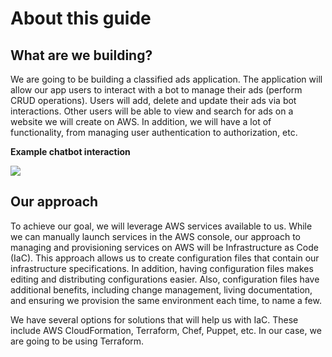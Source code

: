 # About this guide

## What are we building?

We are going to be building a classified ads application. The application will allow our app users to interact with a bot to manage their ads (perform CRUD operations). Users will add, delete and update their ads via bot interactions. Other users will be able to view and search for ads on a website we will create on AWS. In addition, we will have a lot of functionality, from managing user authentication to authorization, etc.


**Example chatbot interaction**

[![](https://mermaid.ink/img/pako:eNqVU11v00AQ_CujExWJsPOFePFDKhoH2gckSBtVVczD4Vs3Vs93xncGoiT_nbXdloASVZwfvLc7mp0dr7citYpEJM7OcF_Jco2bODF8ac773mwt_YX1WF71_2QRhlPMtrdcw8bWFXLjyfjz_TNk1kB2aUXS0w7xatZGn63zVy306z9ILqsd5qsFv0-j6lK1fB9WyzY6jVSkqUF-XMVt9BcSSExiHH2vyaQU55LnLpo0cFkX0oTT6RueOcIl6bLL85Vpp2FbjxDbZm78lMbDW3RzBuj0BWimCWArdDIgUXL_82MtOmOONmnsfe3g1wSfe02wWef2SbJPMr2w9gHjSSLQm4zG7_oI8eV2vri542Bu7nXu1ugtr_svdVTk0iovfW7Ny30XlNXVN6Ym9T8akLFF1ugNXk1Go8FxSbbWqjVb5w8EJ3_QgRhsyA2NPaaJKyc-naEB7pgwlQaODujA67z2vnTRcEi_ZFFqGqS2GI4nb5uF6R4cHBGIgqpC5or_n227WILNKygREYeKMllrn4jE7Bnabcdc5d5WIsqkdhQIWXt7vTGpiHxV0xPocScfUfvfG2EmEA)](https://mermaid.live/edit#pako:eNqVU11v00AQ_CujExWJsPOFePFDKhoH2gckSBtVVczD4Vs3Vs93xncGoiT_nbXdloASVZwfvLc7mp0dr7citYpEJM7OcF_Jco2bODF8ac773mwt_YX1WF71_2QRhlPMtrdcw8bWFXLjyfjz_TNk1kB2aUXS0w7xatZGn63zVy306z9ILqsd5qsFv0-j6lK1fB9WyzY6jVSkqUF-XMVt9BcSSExiHH2vyaQU55LnLpo0cFkX0oTT6RueOcIl6bLL85Vpp2FbjxDbZm78lMbDW3RzBuj0BWimCWArdDIgUXL_82MtOmOONmnsfe3g1wSfe02wWef2SbJPMr2w9gHjSSLQm4zG7_oI8eV2vri542Bu7nXu1ugtr_svdVTk0iovfW7Ny30XlNXVN6Ym9T8akLFF1ugNXk1Go8FxSbbWqjVb5w8EJ3_QgRhsyA2NPaaJKyc-naEB7pgwlQaODujA67z2vnTRcEi_ZFFqGqS2GI4nb5uF6R4cHBGIgqpC5or_n227WILNKygREYeKMllrn4jE7Bnabcdc5d5WIsqkdhQIWXt7vTGpiHxV0xPocScfUfvfG2EmEA)

## Our approach

To achieve our goal, we will leverage AWS services available to us. While we can manually launch services in the AWS console, our approach to managing and provisioning services on AWS will be Infrastructure as Code (IaC). This approach allows us to create configuration files that contain our infrastructure specifications. In addition, having configuration files makes editing and distributing configurations easier. Also, configuration files have additional benefits, including change management, living documentation, and ensuring we provision the same environment each time, to name a few.

We have several options for solutions that will help us with IaC. These include AWS CloudFormation, Terraform, Chef, Puppet, etc. In our case, we are going to be using Terraform.